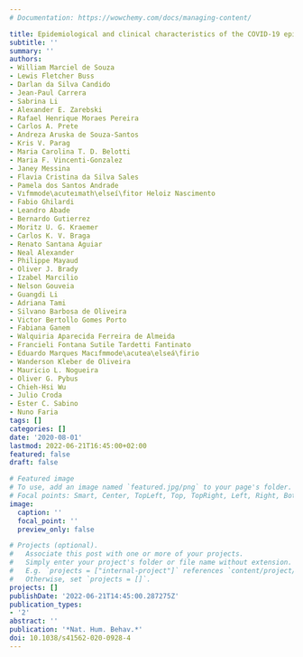 ```yaml
---
# Documentation: https://wowchemy.com/docs/managing-content/

title: Epidemiological and clinical characteristics of the COVID-19 epidemic in Brazil
subtitle: ''
summary: ''
authors:
- William Marciel de Souza
- Lewis Fletcher Buss
- Darlan da Silva Candido
- Jean-Paul Carrera
- Sabrina Li
- Alexander E. Zarebski
- Rafael Henrique Moraes Pereira
- Carlos A. Prete
- Andreza Aruska de Souza-Santos
- Kris V. Parag
- Maria Carolina T. D. Belotti
- Maria F. Vincenti-Gonzalez
- Janey Messina
- Flavia Cristina da Silva Sales
- Pamela dos Santos Andrade
- Vıfmmode\acuteımath\elseí\fitor Heloiz Nascimento
- Fabio Ghilardi
- Leandro Abade
- Bernardo Gutierrez
- Moritz U. G. Kraemer
- Carlos K. V. Braga
- Renato Santana Aguiar
- Neal Alexander
- Philippe Mayaud
- Oliver J. Brady
- Izabel Marcilio
- Nelson Gouveia
- Guangdi Li
- Adriana Tami
- Silvano Barbosa de Oliveira
- Victor Bertollo Gomes Porto
- Fabiana Ganem
- Walquiria Aparecida Ferreira de Almeida
- Francieli Fontana Sutile Tardetti Fantinato
- Eduardo Marques Macıfmmode\acutea\elseá\firio
- Wanderson Kleber de Oliveira
- Mauricio L. Nogueira
- Oliver G. Pybus
- Chieh-Hsi Wu
- Julio Croda
- Ester C. Sabino
- Nuno Faria
tags: []
categories: []
date: '2020-08-01'
lastmod: 2022-06-21T16:45:00+02:00
featured: false
draft: false

# Featured image
# To use, add an image named `featured.jpg/png` to your page's folder.
# Focal points: Smart, Center, TopLeft, Top, TopRight, Left, Right, BottomLeft, Bottom, BottomRight.
image:
  caption: ''
  focal_point: ''
  preview_only: false

# Projects (optional).
#   Associate this post with one or more of your projects.
#   Simply enter your project's folder or file name without extension.
#   E.g. `projects = ["internal-project"]` references `content/project/deep-learning/index.md`.
#   Otherwise, set `projects = []`.
projects: []
publishDate: '2022-06-21T14:45:00.287275Z'
publication_types:
- '2'
abstract: ''
publication: '*Nat. Hum. Behav.*'
doi: 10.1038/s41562-020-0928-4
---
```

